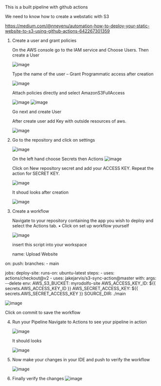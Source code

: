 This is a built pipeline with github actions

We need to know how to create a webstatic with S3

https://medium.com/@nneyenu/automation-how-to-deploy-your-static-website-to-s3-using-github-actions-642267301359

1) Create a user and grant policies
   
   On the AWS console go to the IAM service and Choose Users. Then create a User
   
   ![image](https://github.com/resgem585/deploy-github-actions/assets/105258020/37761a29-1f90-4b75-ad79-63e8842bd375)

   Type the name of the user – Grant Programmatic access after creation
   
   ![image](https://github.com/resgem585/deploy-github-actions/assets/105258020/a211c193-d3e3-487f-bbac-b83b04fecd5c)

   Attach policies directly and select AmazonS3FullAccess
   
   ![image](https://github.com/resgem585/deploy-github-actions/assets/105258020/14b80bc4-0f39-4857-b240-6a3a11d2c9a8)
   ![image](https://github.com/resgem585/deploy-github-actions/assets/105258020/e7200b18-5c02-42ac-a267-6d5b5be52a58)

   Go next and create User

   After create user add Key with outside resources of aws.

   ![image](https://github.com/resgem585/deploy-github-actions/assets/105258020/9682140b-0018-4301-8933-bfb2220acb62)

3) Go to the repository and click on settings

   ![image](https://github.com/resgem585/deploy-github-actions/assets/105258020/630f3908-6f21-48f4-bdae-740c406ce891)

   On the left hand choose Secrets then Actions
   ![image](https://github.com/resgem585/deploy-github-actions/assets/105258020/b4caa0b7-aba5-4e93-8187-044b3dd98096)

   Click on New repository secret and add your ACCESS KEY. Repeat the action for SECRET KEY.

   ![image](https://github.com/resgem585/deploy-github-actions/assets/105258020/5cf31490-157c-4217-b9e8-b71e0ab9c06a)

   It shoud looks after creation

   ![image](https://github.com/resgem585/deploy-github-actions/assets/105258020/670e30ce-54b7-4a3d-b654-9d6f8a5c6367)


4) Create a workflow

   Navigate to your repository containing the app you wish to deploy and select the Actions tab.
   •	Click on set up workflow yourself

   ![image](https://github.com/resgem585/deploy-github-actions/assets/105258020/221561f7-1649-4d58-8e4d-091edc885acd)

   insert this script into your workspace

   name: Upload Website

on:
  push:
    branches:
    - main

jobs:
  deploy-site:
    runs-on: ubuntu-latest
    steps:
      - uses: actions/checkout@v2
      - uses: jakejarvis/s3-sync-action@master
        with:
          args: --delete
        env:
          AWS_S3_BUCKET: myrodolfo-site
          AWS_ACCESS_KEY_ID: ${{ secrets.AWS_ACCESS_KEY_ID }}
          AWS_SECRET_ACCESS_KEY: ${{ secrets.AWS_SECRET_ACCESS_KEY }}
          SOURCE_DIR: ./main

![image](https://github.com/resgem585/deploy-github-actions/assets/105258020/17cce0ed-84de-4d81-9a94-250589ed120c)


Click on commit to save the workflow

4) Run your Pipeline
    Navigate to Actions to see your pipeline in action

   ![image](https://github.com/resgem585/deploy-github-actions/assets/105258020/749d3217-573c-4a64-a733-f26fd427dda7)

   It should looks

   ![image](https://github.com/resgem585/deploy-github-actions/assets/105258020/faf46ba9-1304-4468-9b4f-55b5064a6595)

5) Now make your changes in your IDE and push to verify the workflow

   ![image](https://github.com/resgem585/deploy-github-actions/assets/105258020/ef9d2b89-1be8-4437-bfed-2f71a9a810ad)


6) Finally verify the changes
   ![image](https://github.com/resgem585/deploy-github-actions/assets/105258020/05fba741-f273-4001-b603-f21d2514ebe2)







   



